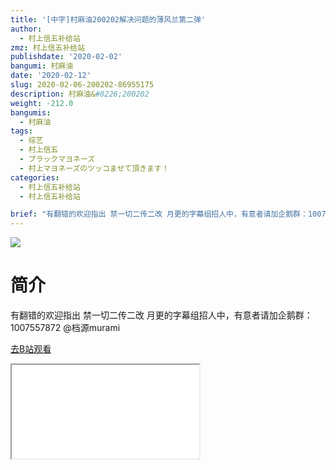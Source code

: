 ```yaml
---
title: '[中字]村麻油200202解决问题的薄风兰第二弹'
author:
  - 村上信五补给站
zmz: 村上信五补给站
publishdate: '2020-02-02'
bangumi: 村麻油
date: '2020-02-12'
slug: 2020-02-06-200202-86955175
description: 村麻油&#8226;200202
weight: -212.0
bangumis:
  - 村麻油
tags:
  - 综艺
  - 村上信五
  - ブラックマヨネーズ
  - 村上マヨネーズのツッコませて頂きます！
categories:
  - 村上信五补给站
  - 村上信五补给站

brief: "有翻错的欢迎指出 禁一切二传二改 月更的字幕组招人中，有意者请加企鹅群：1007557872 @档源murami"
---
```

![](https://raw.githubusercontent.com/tcgriffith/owaraisite/master/static/tmpimg/22b55179c025fe785a5924049ff5f98356b9ef6d.jpg.480.jpg)
# 简介  
有翻错的欢迎指出
禁一切二传二改
月更的字幕组招人中，有意者请加企鹅群：1007557872
@档源murami  

[去B站观看](https://www.bilibili.com/video/av86955175/)
<div class ="resp-container"><iframe class="testiframe" src="//player.bilibili.com/player.html?aid=86955175"", scrolling="no", allowfullscreen="true" > </iframe></div> 
